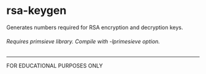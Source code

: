 # rsa-keygen
Generates numbers required for RSA encryption and decryption keys.
###### Requires primsieve library. Compile with -lprimesieve option.
---
FOR EDUCATIONAL PURPOSES ONLY
